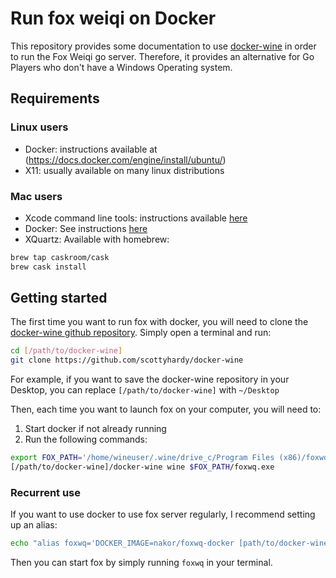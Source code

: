 # Run fox weiqi on Docker

This repository provides some documentation to use [docker-wine](https://github.com/scottyhardy/docker-wine) in order to run the Fox Weiqi go server. Therefore, it provides an alternative for Go Players who don't have a Windows Operating system. 

## Requirements

### Linux users

- Docker: instructions available at (https://docs.docker.com/engine/install/ubuntu/) 
- X11: usually available on many linux distributions

### Mac users

- Xcode command line tools: instructions available [here](https://mac.install.guide/commandlinetools/index.html)
- Docker: See instructions [here](https://docs.docker.com/desktop/install/mac-install/)
- XQuartz: Available with homebrew:

```bash
brew tap caskroom/cask
brew cask install
```

## Getting started

The first time you want to run fox with docker, you will need to clone the [docker-wine github repository](https://github.com/scottyhardy/docker-wine).
Simply open a terminal and run:

```bash
cd [/path/to/docker-wine]
git clone https://github.com/scottyhardy/docker-wine
```

For example, if you want to save the docker-wine repository in your Desktop, you can replace `[/path/to/docker-wine]` with `~/Desktop`

Then, each time you want to launch fox on your computer, you will need to:
1) Start docker if not already running
2) Run the following commands:

```bash
export FOX_PATH='/home/wineuser/.wine/drive_c/Program Files (x86)/foxwq/foxwq' DOCKER_IMAGE=nakor/foxwq-docker
[/path/to/docker-wine]/docker-wine wine $FOX_PATH/foxwq.exe
```

### Recurrent use

If you want to use docker to use fox server regularly, I recommend setting up an alias:

```bash
echo "alias foxwq='DOCKER_IMAGE=nakor/foxwq-docker [path/to/docker-wine]/docker-wine wine /home/wineuser/.wine/drive_c/Program\ Files\ \(x86\)/foxwq/foxwq/foxwq.exe'" >> ~/.bashrc
```

Then you can start fox by simply running `foxwq` in your terminal.
